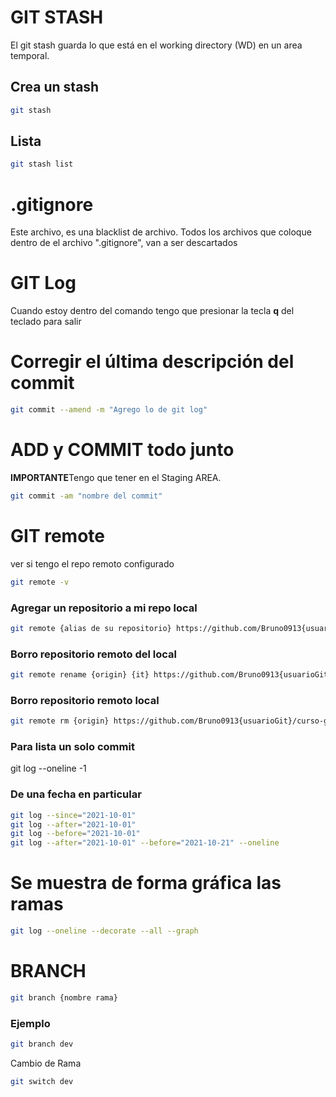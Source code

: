 # GIT STASH
El git stash guarda lo que está en el working directory (WD) en un area temporal.


## Crea un stash
```bash
git stash
```
## Lista 
```bash
git stash list
```
# .gitignore
Este archivo, es una blacklist de archivo. Todos los archivos que coloque dentro de el archivo ".gitignore", van a ser descartados

# GIT Log
Cuando estoy dentro del comando tengo que presionar la tecla **q** del teclado para salir

# Corregir el última descripción del commit

```bash
git commit --amend -m "Agrego lo de git log"
```
#  ADD y COMMIT todo junto 
**IMPORTANTE**Tengo que tener en el Staging AREA.
```bash
git commit -am "nombre del commit"
```
# GIT remote

ver si tengo el repo remoto configurado

```bash
git remote -v
```
### Agregar un repositorio a mi repo local
```bash
git remote {alias de su repositorio} https://github.com/Bruno0913{usuarioGit}/curso-git-colaborativo{nombreRepo/proyecto}.git
```
### Borro repositorio remoto del local
```bash
git remote rename {origin} {it} https://github.com/Bruno0913{usuarioGit}/curso-git-colaborativo{nombreRepo/proyecto}.git
```
### Borro repositorio remoto local
```bash
git remote rm {origin} https://github.com/Bruno0913{usuarioGit}/curso-git-colaborativo{nombreRepo/proyecto}.git
```

### Para lista un solo commit

git log --oneline -1

### De una fecha en particular
```bash
git log --since="2021-10-01"
git log --after="2021-10-01"
git log --before="2021-10-01"
git log --after="2021-10-01" --before="2021-10-21" --oneline
```
# Se muestra de forma gráfica las ramas
```bash
git log --oneline --decorate --all --graph
```
# BRANCH
```bash
git branch {nombre rama}
```
### Ejemplo
```bash
git branch dev
```

Cambio de Rama
```bash
git switch dev
```
